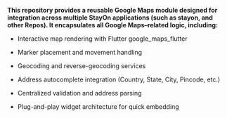 **This repository provides a reusable Google Maps module designed for integration across multiple StayOn applications (such as stayon, and other Repos).
It encapsulates all Google Maps–related logic, including:**

- Interactive map rendering with Flutter google_maps_flutter
  
- Marker placement and movement handling
  
- Geocoding and reverse-geocoding services
  
- Address autocomplete integration (Country, State, City, Pincode, etc.)
  
- Centralized validation and address parsing
  
- Plug-and-play widget architecture for quick embedding
